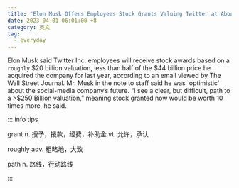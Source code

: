 ```yaml
---
title: "Elon Musk Offers Employees Stock Grants Valuing Twitter at About $20 Billion"
date: 2023-04-01 06:01:00 +8
category: 英文
tag:
  - everyday
---
```


Elon Musk said Twitter Inc. employees will receive stock awards based on a `roughly` $20 billion valuation, less than half of the $44 billion price he acquired the company for last year, according to an email viewed by The Wall Street Journal. Mr. Musk in the note to staff said he was `optimistic` about the social-media company’s future. “I see a clear, but difficult, path to a >$250 Billion valuation,” meaning stock granted now would be worth 10 times more, he said.

::: info tips

grant n. 授予，拨款，经费，补助金 vt. 允许，承认

roughly adv. 粗略地，大致

path n. 路线，行动路线

:::
